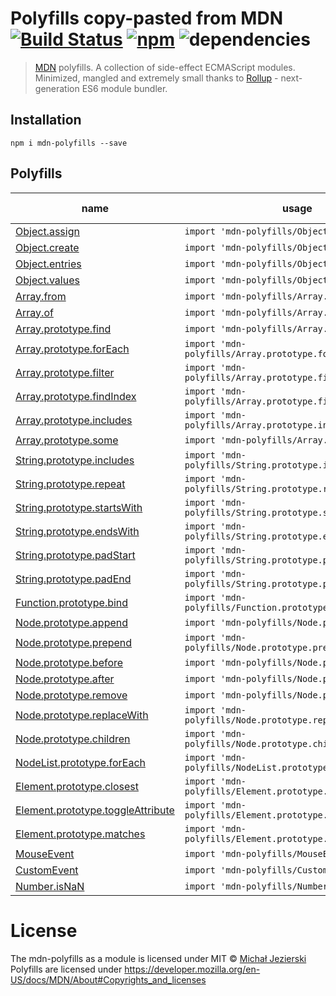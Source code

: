 # Polyfills copy-pasted from MDN [![Build Status](https://travis-ci.org/msn0/mdn-polyfills.svg?branch=master)](http://travis-ci.org/msn0/mdn-polyfills) [![npm](https://img.shields.io/npm/dt/mdn-polyfills.svg)](https://www.npmjs.com/package/mdn-polyfills) ![dependencies](https://david-dm.org/msn0/mdn-polyfills.svg)

> [MDN](https://developer.mozilla.org) polyfills. A collection of side-effect ECMAScript modules. Minimized, mangled and extremely small thanks to [Rollup](https://rollupjs.org) - next-generation ES6 module bundler.

## Installation

```
npm i mdn-polyfills --save
```

## Polyfills

|name|usage|size [b]|
|----|-----|---:|
|[Object.assign](https://developer.mozilla.org/en/docs/Web/JavaScript/Reference/Global_Objects/Object/assign#Polyfill)|`import 'mdn-polyfills/Object.assign'`|274|
|[Object.create](https://developer.mozilla.org/en-US/docs/Web/JavaScript/Reference/Global_Objects/Object/create#Polyfill)|`import 'mdn-polyfills/Object.create'`|299|
|[Object.entries](https://developer.mozilla.org/en-US/docs/Web/JavaScript/Reference/Global_Objects/Object/entries)|`import 'mdn-polyfills/Object.entries'`|151|
|[Object.values](https://developer.mozilla.org/en-US/docs/Web/JavaScript/Reference/Global_Objects/Object/values)|`import 'mdn-polyfills/Object.values'`|142|
|[Array.from](https://developer.mozilla.org/en/docs/Web/JavaScript/Reference/Global_Objects/Array/from?v=control#Polyfill)|`import 'mdn-polyfills/Array.from'`|788|
|[Array.of](https://developer.mozilla.org/en-US/docs/Web/JavaScript/Reference/Global_Objects/Array/of#Polyfill)|`import 'mdn-polyfills/Array.of'`|79|
|[Array.prototype.find](https://developer.mozilla.org/en/docs/Web/JavaScript/Reference/Global_Objects/Array/find?v=control#Polyfill)|`import 'mdn-polyfills/Array.prototype.find'`|330|
|[Array.prototype.forEach](https://developer.mozilla.org/en/docs/Web/JavaScript/Reference/Global_Objects/Array/forEach?v=control#Polyfill)|`import 'mdn-polyfills/Array.prototype.forEach'`|328|
|[Array.prototype.filter](https://developer.mozilla.org/en/docs/Web/JavaScript/Reference/Global_Objects/Array/filter?v=control#Polyfill)|`import 'mdn-polyfills/Array.prototype.filter'`|300|
|[Array.prototype.findIndex](https://developer.mozilla.org/en-US/docs/Web/JavaScript/Reference/Global_Objects/Array/findIndex?v=control#Polyfill)|`import 'mdn-polyfills/Array.prototype.findIndex'`|362|
|[Array.prototype.includes](https://developer.mozilla.org/en/docs/Web/JavaScript/Reference/Global_Objects/Array/includes?v=control#Polyfill)|`import 'mdn-polyfills/Array.prototype.includes'`|346|
|[Array.prototype.some](https://developer.mozilla.org/en-US/docs/Web/JavaScript/Reference/Global_Objects/Array/some#Polyfill)|`import 'mdn-polyfills/Array.prototype.some'`|346|
|[String.prototype.includes](https://developer.mozilla.org/en/docs/Web/JavaScript/Reference/Global_Objects/String/includes#Polyfill)|`import 'mdn-polyfills/String.prototype.includes'`|153|
|[String.prototype.repeat](https://developer.mozilla.org/en-US/docs/Web/JavaScript/Reference/Global_Objects/String/repeat#Polyfill)|`import 'mdn-polyfills/String.prototype.repeat'`|504|
|[String.prototype.startsWith](https://developer.mozilla.org/en/docs/Web/JavaScript/Reference/Global_Objects/String/startsWith#Polyfill)|`import 'mdn-polyfills/String.prototype.startsWith'`|117|
|[String.prototype.endsWith](https://developer.mozilla.org/en/docs/Web/JavaScript/Reference/Global_Objects/String/endsWith#Polyfill)|`import 'mdn-polyfills/String.prototype.endsWith'`|148|
|[String.prototype.padStart](https://developer.mozilla.org/en-US/docs/Web/JavaScript/Reference/Global_Objects/String/padStart#Polyfill)|`import 'mdn-polyfills/String.prototype.padStart'`|209|
|[String.prototype.padEnd](https://developer.mozilla.org/en-US/docs/Web/JavaScript/Reference/Global_Objects/String/padEnd#Polyfill)|`import 'mdn-polyfills/String.prototype.padEnd'`|205|
|[Function.prototype.bind](https://developer.mozilla.org/en/docs/Web/JavaScript/Reference/Global_objects/Function/bind#Polyfill)|`import 'mdn-polyfills/Function.prototype.bind'`|427|
|[Node.prototype.append](https://developer.mozilla.org/en-US/docs/Web/API/ParentNode/append#Polyfill)|`import 'mdn-polyfills/Node.prototype.append'`|433|
|[Node.prototype.prepend](https://developer.mozilla.org/en-US/docs/Web/API/ParentNode/prepend#Polyfill)|`import 'mdn-polyfills/Node.prototype.prepend'`|452|
|[Node.prototype.before](https://developer.mozilla.org/en-US/docs/Web/API/ChildNode/before#Polyfill)|`import 'mdn-polyfills/Node.prototype.before'`|440|
|[Node.prototype.after](https://developer.mozilla.org/en-US/docs/Web/API/ChildNode/after#Polyfill)|`import 'mdn-polyfills/Node.prototype.after'`|461|
|[Node.prototype.remove](https://developer.mozilla.org/en-US/docs/Web/API/ChildNode/remove#Polyfill)|`import 'mdn-polyfills/Node.prototype.remove'`|290|
|[Node.prototype.replaceWith](https://developer.mozilla.org/en-US/docs/Web/API/ChildNode/replaceWith#Polyfill)|`import 'mdn-polyfills/Node.prototype.replaceWith'`|731|
|[Node.prototype.children](https://developer.mozilla.org/en-US/docs/Web/API/ParentNode/children#Polyfill)|`import 'mdn-polyfills/Node.prototype.children'`|245|
|[NodeList.prototype.forEach](https://developer.mozilla.org/en-US/docs/Web/API/NodeList/forEach#Polyfill)|`import 'mdn-polyfills/NodeList.prototype.forEach'`|158|
|[Element.prototype.closest](https://developer.mozilla.org/en-US/docs/Web/API/Element/closest#Polyfill)|`import 'mdn-polyfills/Element.prototype.closest'`|386|
|[Element.prototype.toggleAttribute](https://developer.mozilla.org/en-US/docs/Web/API/Element/toggleAttribute#Polyfill)|`import 'mdn-polyfills/Element.prototype.toggleAttribute'`|243|
|[Element.prototype.matches](https://developer.mozilla.org/en-US/docs/Web/API/Element/matches#Polyfill)|`import 'mdn-polyfills/Element.prototype.matches'`|133|
|[MouseEvent](https://developer.mozilla.org/en-US/docs/Web/API/MouseEvent/MouseEvent#Polyfill)|`import 'mdn-polyfills/MouseEvent'`|281|
|[CustomEvent](https://developer.mozilla.org/en-US/docs/Web/API/CustomEvent/CustomEvent#Polyfill)|`import 'mdn-polyfills/CustomEvent'`|279|
|[Number.isNaN](https://developer.mozilla.org/en-US/docs/Web/JavaScript/Reference/Global_Objects/Number/isNaN#Polyfill)|`import 'mdn-polyfills/Number.isNaN'`|53|


# License

The mdn-polyfills as a module is licensed under MIT © [Michał Jezierski](https://github.com/msn0)<br/>
Polyfills are licensed under https://developer.mozilla.org/en-US/docs/MDN/About#Copyrights_and_licenses
